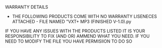 WARRANTY DETAILS
- THE FOLLOWING PRODUCTS COME WITH NO WARRANTY LISENECES ATTACHED
          - FILE NAMED "VXT+ MP3 (FINISHED V-1.0).py

IF YOU HAVE ANY ISSUES WITH THE PRODUCTS LISTED IT IS YOUR RESPONSIBILITY TO FIX (AND OR) AMMEND WHAT YOU NEED.
IF YOU NEED TO MODIFY THE FILE YOU HAVE PERMISIION TO DO SO
